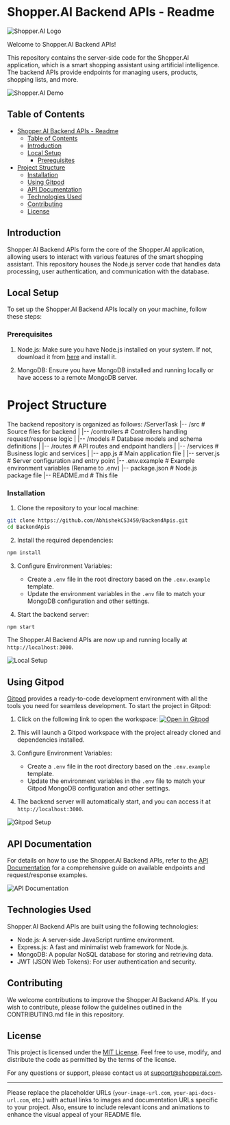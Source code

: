 # Shopper.AI Backend APIs - Readme

![Shopper.AI Logo](https://your-image-url.com/shopper_ai_logo.png)

Welcome to Shopper.AI Backend APIs!

This repository contains the server-side code for the Shopper.AI application, which is a smart shopping assistant using artificial intelligence. The backend APIs provide endpoints for managing users, products, shopping lists, and more.

![Shopper.AI Demo](https://your-image-url.com/shopper_ai_demo.gif)

## Table of Contents

- [Shopper.AI Backend APIs - Readme](#shopperai-backend-apis---readme)
  - [Table of Contents](#table-of-contents)
  - [Introduction](#introduction)
  - [Local Setup](#local-setup)
    - [Prerequisites](#prerequisites)
- [Project Structure](#project-structure)
    - [Installation](#installation)
  - [Using Gitpod](#using-gitpod)
  - [API Documentation](#api-documentation)
  - [Technologies Used](#technologies-used)
  - [Contributing](#contributing)
  - [License](#license)

## Introduction

Shopper.AI Backend APIs form the core of the Shopper.AI application, allowing users to interact with various features of the smart shopping assistant. This repository houses the Node.js server code that handles data processing, user authentication, and communication with the database.

## Local Setup

To set up the Shopper.AI Backend APIs locally on your machine, follow these steps:

### Prerequisites

1. Node.js: Make sure you have Node.js installed on your system. If not, download it from [here](https://nodejs.org/) and install it.

2. MongoDB: Ensure you have MongoDB installed and running locally or have access to a remote MongoDB server.
# Project Structure
The backend repository is organized as follows:
/ServerTask
  |-- /src                  # Source files for backend
  |     |-- /controllers    # Controllers handling request/response logic
  |     |-- /models         # Database models and schema definitions
  |     |-- /routes         # API routes and endpoint handlers
  |     |-- /services       # Business logic and services
  |     |-- app.js          # Main application file
  |     |-- server.js       # Server configuration and entry point
  |-- .env.example          # Example environment variables (Rename to .env)
  |-- package.json          # Node.js package file
  |-- README.md             # This file

### Installation

1. Clone the repository to your local machine:

```bash
git clone https://github.com/AbhishekCS3459/BackendApis.git
cd BackendApis
```

2. Install the required dependencies:

```bash
npm install
```

3. Configure Environment Variables:

   - Create a `.env` file in the root directory based on the `.env.example` template.
   - Update the environment variables in the `.env` file to match your MongoDB configuration and other settings.

4. Start the backend server:

```bash
npm start
```

The Shopper.AI Backend APIs are now up and running locally at `http://localhost:3000`.

![Local Setup](https://your-image-url.com/shopper_ai_local_setup.gif)

## Using Gitpod

[Gitpod](https://www.gitpod.io/) provides a ready-to-code development environment with all the tools you need for seamless development. To start the project in Gitpod:

1. Click on the following link to open the workspace: [![Open in Gitpod](https://gitpod.io/button/open-in-gitpod.svg)](https://gitpod.io/#https://github.com/AbhishekCS3459/BackendApis)

2. This will launch a Gitpod workspace with the project already cloned and dependencies installed.

3. Configure Environment Variables:

   - Create a `.env` file in the root directory based on the `.env.example` template.
   - Update the environment variables in the `.env` file to match your Gitpod MongoDB configuration and other settings.

4. The backend server will automatically start, and you can access it at `http://localhost:3000`.

![Gitpod Setup](https://your-image-url.com/shopper_ai_gitpod_setup.gif)

## API Documentation

For details on how to use the Shopper.AI Backend APIs, refer to the [API Documentation](https://your-api-docs-url.com) for a comprehensive guide on available endpoints and request/response examples.

![API Documentation](https://your-image-url.com/shopper_ai_api_docs.png)

## Technologies Used

Shopper.AI Backend APIs are built using the following technologies:

- Node.js: A server-side JavaScript runtime environment.
- Express.js: A fast and minimalist web framework for Node.js.
- MongoDB: A popular NoSQL database for storing and retrieving data.
- JWT (JSON Web Tokens): For user authentication and security.

## Contributing

We welcome contributions to improve the Shopper.AI Backend APIs. If you wish to contribute, please follow the guidelines outlined in the CONTRIBUTING.md file in this repository.

## License

This project is licensed under the [MIT License](LICENSE.md). Feel free to use, modify, and distribute the code as permitted by the terms of the license.

For any questions or support, please contact us at support@shopperai.com.

---

Please replace the placeholder URLs (`your-image-url.com`, `your-api-docs-url.com`, etc.) with actual links to images and documentation URLs specific to your project. Also, ensure to include relevant icons and animations to enhance the visual appeal of your README file.